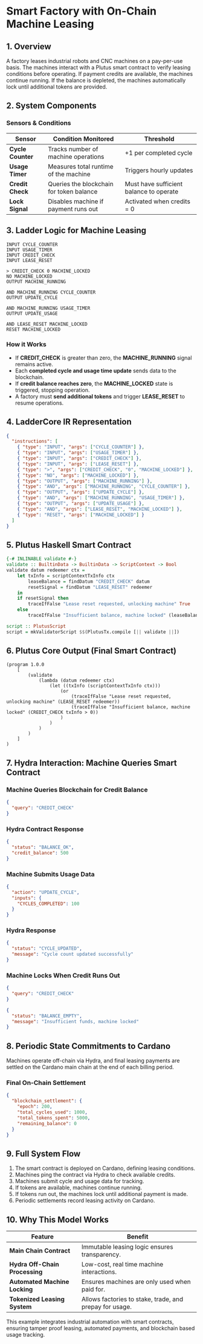 # Smart Factory with On-Chain Machine Leasing

## 1. Overview

A factory leases industrial robots and CNC machines on a pay-per-use basis. The machines interact with a Plutus smart contract to verify leasing conditions before operating. If payment credits are available, the machines continue running. If the balance is depleted, the machines automatically lock until additional tokens are provided.

## 2. System Components

### Sensors & Conditions

| Sensor | Condition Monitored | Threshold |
|------------|------------------------|--------------|
| **Cycle Counter** | Tracks number of machine operations | +1 per completed cycle |
| **Usage Timer** | Measures total runtime of the machine | Triggers hourly updates |
| **Credit Check** | Queries the blockchain for token balance | Must have sufficient balance to operate |
| **Lock Signal** | Disables machine if payment runs out | Activated when credits = 0 |

## 3. Ladder Logic for Machine Leasing

```ladder
INPUT CYCLE_COUNTER
INPUT USAGE_TIMER
INPUT CREDIT_CHECK
INPUT LEASE_RESET

> CREDIT_CHECK 0 MACHINE_LOCKED
NO MACHINE_LOCKED
OUTPUT MACHINE_RUNNING

AND MACHINE_RUNNING CYCLE_COUNTER
OUTPUT UPDATE_CYCLE

AND MACHINE_RUNNING USAGE_TIMER
OUTPUT UPDATE_USAGE

AND LEASE_RESET MACHINE_LOCKED
RESET MACHINE_LOCKED
```

### How it Works
- If **CREDIT_CHECK** is greater than zero, the **MACHINE_RUNNING** signal remains active.
- Each **completed cycle and usage time update** sends data to the blockchain.
- If **credit balance reaches zero**, the **MACHINE_LOCKED** state is triggered, stopping operation.
- A factory must **send additional tokens** and trigger **LEASE_RESET** to resume operations.

## 4. LadderCore IR Representation

```json
{
  "instructions": [
    { "type": "INPUT", "args": ["CYCLE_COUNTER"] },
    { "type": "INPUT", "args": ["USAGE_TIMER"] },
    { "type": "INPUT", "args": ["CREDIT_CHECK"] },
    { "type": "INPUT", "args": ["LEASE_RESET"] },
    { "type": ">", "args": ["CREDIT_CHECK", "0", "MACHINE_LOCKED"] },
    { "type": "NO", "args": ["MACHINE_LOCKED"] },
    { "type": "OUTPUT", "args": ["MACHINE_RUNNING"] },
    { "type": "AND", "args": ["MACHINE_RUNNING", "CYCLE_COUNTER"] },
    { "type": "OUTPUT", "args": ["UPDATE_CYCLE"] },
    { "type": "AND", "args": ["MACHINE_RUNNING", "USAGE_TIMER"] },
    { "type": "OUTPUT", "args": ["UPDATE_USAGE"] },
    { "type": "AND", "args": ["LEASE_RESET", "MACHINE_LOCKED"] },
    { "type": "RESET", "args": ["MACHINE_LOCKED"] }
  ]
}
```

## 5. Plutus Haskell Smart Contract

```haskell
{-# INLINABLE validate #-}
validate :: BuiltinData -> BuiltinData -> ScriptContext -> Bool
validate datum redeemer ctx =
    let txInfo = scriptContextTxInfo ctx
        leaseBalance = findDatum "CREDIT_CHECK" datum
        resetSignal = findDatum "LEASE_RESET" redeemer
    in
    if resetSignal then
        traceIfFalse "Lease reset requested, unlocking machine" True
    else
        traceIfFalse "Insufficient balance, machine locked" (leaseBalance > 0)

script :: PlutusScript
script = mkValidatorScript $$(PlutusTx.compile [|| validate ||])
```

## 6. Plutus Core Output (Final Smart Contract)

```plutus
(program 1.0.0
    [
        (validate
            (lambda (datum redeemer ctx)
                (let ((txInfo (scriptContextTxInfo ctx)))
                    (or
                        (traceIfFalse "Lease reset requested, unlocking machine" (LEASE_RESET redeemer))
                        (traceIfFalse "Insufficient balance, machine locked" (CREDIT_CHECK txInfo > 0))
                    )
                )
            )
        )
    ]
)
```

## 7. Hydra Interaction: Machine Queries Smart Contract

### Machine Queries Blockchain for Credit Balance
```json
{
  "query": "CREDIT_CHECK"
}
```

### Hydra Contract Response
```json
{
  "status": "BALANCE_OK",
  "credit_balance": 500
}
```

### Machine Submits Usage Data
```json
{
  "action": "UPDATE_CYCLE",
  "inputs": {
    "CYCLES_COMPLETED": 100
  }
}
```

### Hydra Response
```json
{
  "status": "CYCLE_UPDATED",
  "message": "Cycle count updated successfully"
}
```

### Machine Locks When Credit Runs Out
```json
{
  "query": "CREDIT_CHECK"
}
```

```json
{
  "status": "BALANCE_EMPTY",
  "message": "Insufficient funds, machine locked"
}
```

## 8. Periodic State Commitments to Cardano

Machines operate off-chain via Hydra, and final leasing payments are settled on the Cardano main chain at the end of each billing period.

### Final On-Chain Settlement
```json
{
  "blockchain_settlement": {
    "epoch": 200,
    "total_cycles_used": 1000,
    "total_tokens_spent": 5000,
    "remaining_balance": 0
  }
}
```

## 9. Full System Flow

1. The smart contract is deployed on Cardano, defining leasing conditions.
2. Machines ping the contract via Hydra to check available credits.
3. Machines submit cycle and usage data for tracking.
4. If tokens are available, machines continue running.
5. If tokens run out, the machines lock until additional payment is made.
6. Periodic settlements record leasing activity on Cardano.

## 10. Why This Model Works

| Feature | Benefit |
|------------|------------|
| **Main Chain Contract** | Immutable leasing logic ensures transparency. |
| **Hydra Off-Chain Processing** | Low-cost, real time machine interactions. |
| **Automated Machine Locking** | Ensures machines are only used when paid for. |
| **Tokenized Leasing System** | Allows factories to stake, trade, and prepay for usage. |


This example integrates industrial automation with smart contracts, ensuring tamper proof leasing, automated payments, and blockchain based usage tracking.

